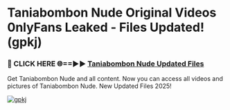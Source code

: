 # Taniabombon Nude Original Videos 0nlyFans Leaked - Files Updated! (gpkj)

<h3>🔴 CLICK HERE 🌐==►► <a href="https://tinyurl.com/yrmya6cz" rel="nofollow">Taniabombon Nude Updated Files</a></h3>

Get Taniabombon Nude and all content. Now you can access all videos and pictures of Taniabombon Nude. New Updated Files 2025!

[![gpkj](https://i.imgur.com/FMdXYCs.gif)](https://tinyurl.com/yrmya6cz)
